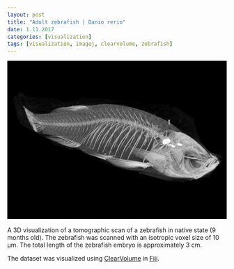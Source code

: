 ```yaml
---
layout: post
title: "Adult zebrafish | Danio rerio"
date: 1.11.2017
categories: [visualization]
tags: [visualization, imagej, clearvolume, zebrafish]
---
```


![Adult zebrafish](/assets/2017/11/01/Zebrafish_adult.png)

A 3D visualization of a tomographic scan of a zebrafish in native state (9 months old).
The zebrafish was scanned with an isotropic voxel size of 10 µm.
The total length of the zebrafish embryo is approximately 3 cm.

The dataset was visualized using [ClearVolume](http://dx.doi.org/10.1038/nmeth.3372) in [Fiji](http://fiji.sc).
